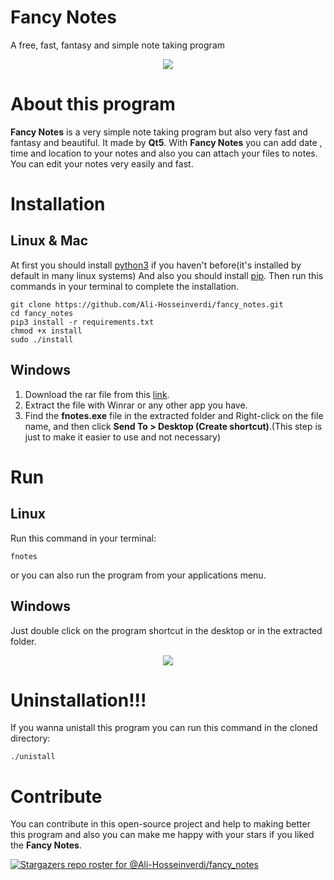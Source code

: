 # Fancy Notes
A free, fast, fantasy and simple note taking program

<div style="text-align: center">
    <a href="https://github.com/Ali-Hosseinverdi/notes/blob/main/screenshots/app.png">
    <img src="https://github.com/Ali-Hosseinverdi/notes/blob/main/screenshots/app.png"/></a>
</div>

# About this program
**Fancy Notes** is a very simple note taking program but also very fast and fantasy and beautiful. It made by **Qt5**. With **Fancy Notes** you can add date , time and location to your
notes and also you can attach your files to notes. You can edit your notes very easily and fast.

# Installation

## Linux & Mac
At first you should install <a href="https://opensource.com/article/20/4/install-python-linux">python3</a> if you haven't before(it's installed by default in many linux systems) And also you should install <a href="https://pip.pypa.io/en/stable/installation/">pip</a>. Then run this commands in your terminal to complete the installation.

```
git clone https://github.com/Ali-Hosseinverdi/fancy_notes.git
cd fancy_notes
pip3 install -r requirements.txt
chmod +x install
sudo ./install
```

## Windows

1. Download the rar file from this <a href="https://github.com/Ali-Hosseinverdi/fancy_notes/releases/download/v1.0.0/fancy_notes_exe_v1.0.0.rar">link</a>.
2. Extract the file with Winrar or any other app you have.
3. Find the **fnotes.exe** file in the extracted folder and Right-click on the file name, and then click **Send To > Desktop (Create shortcut)**.(This step is just to make it easier to use and not necessary)
 
# Run

## Linux
Run this command in your terminal:

```
fnotes
```

or you can also run the program from your applications menu.

## Windows
Just double click on the program shortcut in the desktop or in the extracted folder.

<div style="text-align: center">
    <a href="https://github.com/Ali-Hosseinverdi/notes/blob/main/screenshots/fancy_notes.gif">
    <img src="https://github.com/Ali-Hosseinverdi/notes/blob/main/screenshots/fancy_notes.gif"/></a>
</div>

# Uninstallation!!!

If you wanna unistall this program you can run this command in the cloned directory:

```
./unistall
```

# Contribute
You can contribute in this open-source project and help to making better this program and also you can make me happy with your stars if you liked the **Fancy Notes**.

[![Stargazers repo roster for @Ali-Hosseinverdi/fancy_notes](https://reporoster.com/stars/dark/Ali-Hosseinverdi/fancy_notes)](https://github.com/Ali-Hosseinverdi/fancy_notes/stargazers)
